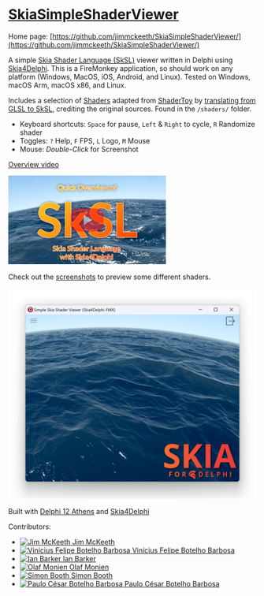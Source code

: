 # [SkiaSimpleShaderViewer](https://github.com/jimmckeeth/SkiaSimpleShaderViewer/)

Home page: [https://github.com/jimmckeeth/SkiaSimpleShaderViewer/](https://github.com/jimmckeeth/SkiaSimpleShaderViewer/)

A simple [Skia Shader Language (SkSL)](https://skia.org/docs/user/sksl/) viewer written in Delphi using [Skia4Delphi](https://github.com/skia4delphi/skia4delphi).
This is a FireMonkey application, so should work on any platform (Windows, MacOS, iOS, Android, and Linux).
Tested on Windows, macOS Arm, macOS x86, and Linux.

Includes a selection of [Shaders](/shaders/) adapted from [ShaderToy](https://www.shadertoy.com/) by
[translating from GLSL to SkSL](SkSL-Overview.md), crediting the original sources. Found in the `/shaders/` folder.

* Keyboard shortcuts: `Space` for pause, `Left` & `Right` to cycle, `R` Randomize shader
* Toggles: `?` Help, `F` FPS, `L` Logo, `M` Mouse
* Mouse: *Double-Click* for Screenshot

[Overview video](https://youtu.be/ZRVpfN70BF8)

[<img src="screenshots/YouTubeThumbnail.jpg" width="320" alt="YouTube video">](https://youtu.be/ZRVpfN70BF8)

Check out the [screenshots](screenshots/readme.md) to preview some different shaders.

![Seascape](screenshots/SimpleShader_seascape.png)

Built with [Delphi 12 Athens](https://www.embarcadero.com/products/delphi) and [Skia4Delphi](https://github.com/skia4delphi/skia4delphi)

Contributors: 

* [![Jim McKeeth](https://github.com/user-attachments/assets/a7e256b8-6a11-4f90-95d8-d3363832f053) Jim McKeeth](https://github.com/jimmckeeth)
* [![Vinícius Felipe Botelho Barbosa](https://github.com/user-attachments/assets/9a7347f4-7255-4a48-86a7-bb10f53db4b6) Vinícius Felipe Botelho Barbosa](https://github.com/viniciusfbb)
* [![Ian Barker](https://github.com/user-attachments/assets/c5e4098e-1bc7-409c-a2ae-b563ad1e9dfe) Ian Barker](https://github.com/checkdigits)
* [![Olaf Monien](https://github.com/user-attachments/assets/8edd37b9-7e56-4a15-bcff-9fdf87147b15) Olaf Monien](https://github.com/omonien)
* [![Simon Booth](https://github.com/user-attachments/assets/513002de-a283-46a2-8ae2-730baa8d48e9) Simon Booth](https://github.com/peardox)
* [![Paulo César Botelho Barbosa](https://github.com/user-attachments/assets/54c6cc7f-0408-4f44-a7e1-6df6484e76a0) Paulo César Botelho Barbosa](https://github.com/paulocesarbot)




